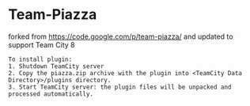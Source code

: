 Team-Piazza
===========

forked from https://code.google.com/p/team-piazza/
and updated to support Team City 8

    To install plugin:
    1. Shutdown TeamCity server
    2. Copy the piazza.zip archive with the plugin into <TeamCity Data Directory>/plugins directory.
    3. Start TeamCity server: the plugin files will be unpacked and processed automatically. 
